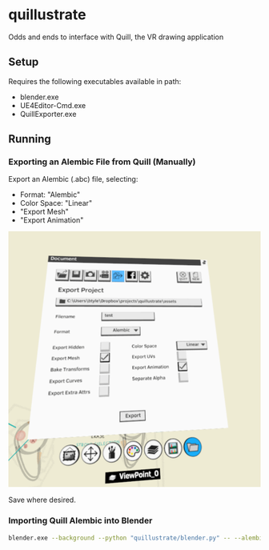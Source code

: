 # quillustrate
Odds and ends to interface with Quill, the VR drawing application

## Setup

Requires the following executables available in path:

* blender.exe
* UE4Editor-Cmd.exe
* QuillExporter.exe


## Running

### Exporting an Alembic File from Quill (Manually)

Export an Alembic (.abc) file, selecting:

* Format: "Alembic"
* Color Space: "Linear"
* "Export Mesh"
* "Export Animation"


![quill_abc_export](docs/images/quill_abc_export.png)

Save where desired.

### Importing Quill Alembic into Blender

```sh
blender.exe --background --python "quillustrate/blender.py" -- --alembic "assets/quill_export_example.abc"
```
